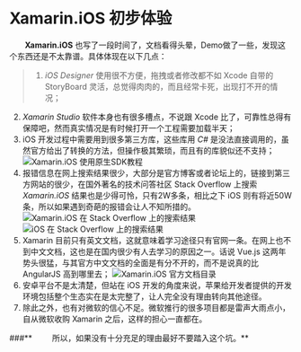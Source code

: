 # Xamarin.iOS 初步体验
&nbsp;&nbsp;&nbsp;&nbsp;&nbsp;&nbsp;&nbsp;**Xamarin.iOS** 也写了一段时间了，文档看得头晕，Demo做了一些，发现这个东西还是不太靠谱。具体体现在以下几点：
>1. *iOS Designer* 使用很不方便，拖拽或者修改都不如 Xcode 自带的 StoryBoard 灵活，总觉得肉肉的，而且经常卡死，出现打不开的情况；
2. *Xamarin Studio* 软件本身也有很多槽点，不说跟 Xcode 比了，可靠性总得有保障吧，然而真实情况是有时候打开一个工程需要加载半天；
3. iOS 开发过程中需要用到很多第三方库，这些库用 *C#* 是没法直接调用的，虽然官方给出了转换的方法，但操作极其繁琐，而且有的库貌似还不支持；
![Xamarin.iOS 使用原生SDK教程](http://upload-images.jianshu.io/upload_images/1243365-b716c7c34f185344.png?imageMogr2/auto-orient/strip%7CimageView2/2/w/1240)
4. 报错信息在网上搜索结果很少，大部分是官方博客或者论坛上的，链接到第三方网站的很少，在国外著名的技术问答社区 Stack Overflow 上搜索 *Xamarin.iOS* 结果也是少得可怜，只有2W多条，相比之下 iOS 则有将近50W条，所以如果遇到奇葩的报错会让人不知所措的。
![Xamarin.iOS 在 Stack Overflow 上的搜索结果](http://upload-images.jianshu.io/upload_images/1243365-4323b511db538ca4.png?imageMogr2/auto-orient/strip%7CimageView2/2/w/1240)
![iOS 在 Stack Overflow 上的搜索结果](http://upload-images.jianshu.io/upload_images/1243365-f23349285da763a5.png?imageMogr2/auto-orient/strip%7CimageView2/2/w/1240)
5. Xamarin 目前只有英文文档，这就意味着学习途径只有官网一条。在网上也不到中文文档，这也是在国内很少有人去学习的原因之一。话说 Vue.js 这两年势头很猛，与其官方中文文档的全面是有分不开的，而不是说真的比 AngularJS 高到哪里去；
![Xamarin.iOS 官方文档目录](http://upload-images.jianshu.io/upload_images/1243365-73bb7a11a8382f0d.png?imageMogr2/auto-orient/strip%7CimageView2/2/w/1240)
6. 安卓平台不是太清楚，但站在 iOS 开发的角度来说，苹果给开发者提供的开发环境包括整个生态实在是太完整了，让人完全没有理由转向其他途径。
7. 除此之外，也有对微软的信心不足。微软推行的很多项目都是雷声大雨点小，自从微软收购 Xamarin 之后，这样的担心一直都在。

###** &nbsp;&nbsp;&nbsp;&nbsp;&nbsp;&nbsp;&nbsp;&nbsp;所以，如果没有十分充足的理由最好不要踏入这个坑。**


